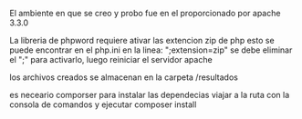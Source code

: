 El ambiente en que se creo y probo fue en el proporcionado por apache 3.3.0

La libreria de phpword requiere ativar las extencion zip de php 
esto se puede encontrar en el php.ini
en la linea:
";extension=zip"
se debe eliminar el ";" para activarlo, luego reiniciar el servidor apache

los archivos creados se almacenan en la carpeta /resultados

es neceario comporser para instalar las dependecias 
viajar a la ruta con la consola de comandos y ejecutar composer install

